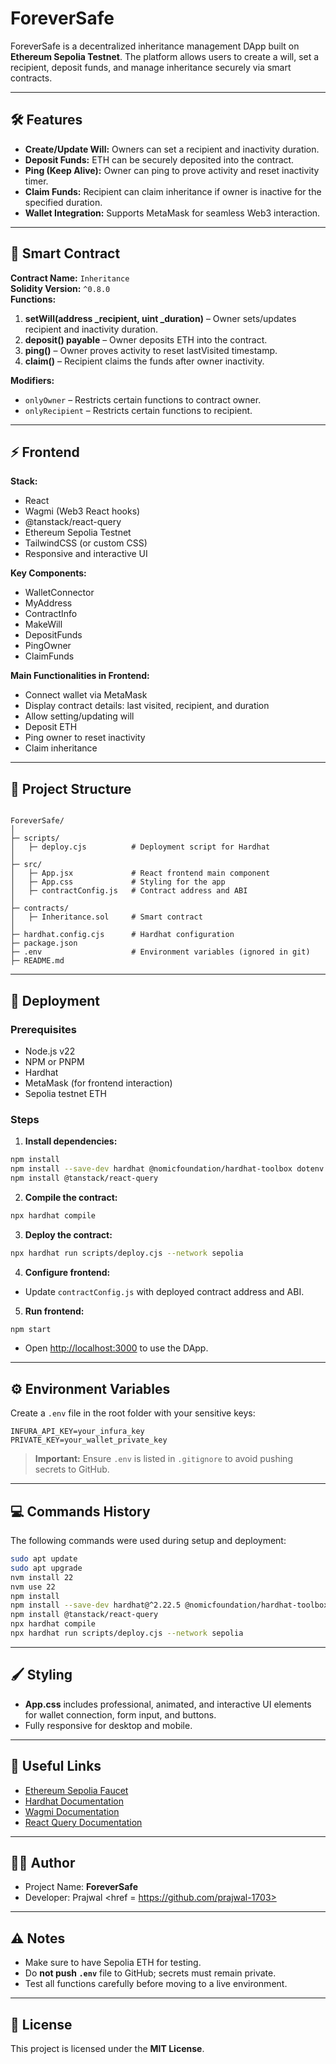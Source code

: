# ForeverSafe

ForeverSafe is a decentralized inheritance management DApp built on **Ethereum Sepolia Testnet**. The platform allows users to create a will, set a recipient, deposit funds, and manage inheritance securely via smart contracts.

---

## 🛠️ Features

- **Create/Update Will:** Owners can set a recipient and inactivity duration.
- **Deposit Funds:** ETH can be securely deposited into the contract.
- **Ping (Keep Alive):** Owner can ping to prove activity and reset inactivity timer.
- **Claim Funds:** Recipient can claim inheritance if owner is inactive for the specified duration.
- **Wallet Integration:** Supports MetaMask for seamless Web3 interaction.

---

## 📜 Smart Contract

**Contract Name:** `Inheritance`  
**Solidity Version:** `^0.8.0`  
**Functions:**

1. **setWill(address _recipient, uint _duration)** – Owner sets/updates recipient and inactivity duration.
2. **deposit() payable** – Owner deposits ETH into the contract.
3. **ping()** – Owner proves activity to reset lastVisited timestamp.
4. **claim()** – Recipient claims the funds after owner inactivity.

**Modifiers:**

- `onlyOwner` – Restricts certain functions to contract owner.
- `onlyRecipient` – Restricts certain functions to recipient.

---

## ⚡ Frontend

**Stack:**

- React
- Wagmi (Web3 React hooks)
- @tanstack/react-query
- Ethereum Sepolia Testnet
- TailwindCSS (or custom CSS)
- Responsive and interactive UI

**Key Components:**

- WalletConnector
- MyAddress
- ContractInfo
- MakeWill
- DepositFunds
- PingOwner
- ClaimFunds

**Main Functionalities in Frontend:**

- Connect wallet via MetaMask
- Display contract details: last visited, recipient, and duration
- Allow setting/updating will
- Deposit ETH
- Ping owner to reset inactivity
- Claim inheritance

---

## 📁 Project Structure

```

ForeverSafe/
│
├─ scripts/
│   ├─ deploy.cjs          # Deployment script for Hardhat
│
├─ src/
│   ├─ App.jsx             # React frontend main component
│   ├─ App.css             # Styling for the app
│   ├─ contractConfig.js   # Contract address and ABI
│
├─ contracts/
│   ├─ Inheritance.sol     # Smart contract
│
├─ hardhat.config.cjs      # Hardhat configuration
├─ package.json
├─ .env                    # Environment variables (ignored in git)
├─ README.md

````

---

## 🚀 Deployment

### Prerequisites

- Node.js v22
- NPM or PNPM
- Hardhat
- MetaMask (for frontend interaction)
- Sepolia testnet ETH

### Steps

1. **Install dependencies:**

```bash
npm install
npm install --save-dev hardhat @nomicfoundation/hardhat-toolbox dotenv
npm install @tanstack/react-query
````

2. **Compile the contract:**

```bash
npx hardhat compile
```

3. **Deploy the contract:**

```bash
npx hardhat run scripts/deploy.cjs --network sepolia
```

4. **Configure frontend:**

* Update `contractConfig.js` with deployed contract address and ABI.

5. **Run frontend:**

```bash
npm start
```

* Open [http://localhost:3000](http://localhost:3000) to use the DApp.

---

## ⚙️ Environment Variables

Create a `.env` file in the root folder with your sensitive keys:

```
INFURA_API_KEY=your_infura_key
PRIVATE_KEY=your_wallet_private_key
```

> **Important:** Ensure `.env` is listed in `.gitignore` to avoid pushing secrets to GitHub.

---

## 💻 Commands History

The following commands were used during setup and deployment:

```bash
sudo apt update
sudo apt upgrade
nvm install 22
nvm use 22
npm install
npm install --save-dev hardhat@^2.22.5 @nomicfoundation/hardhat-toolbox dotenv
npm install @tanstack/react-query
npx hardhat compile
npx hardhat run scripts/deploy.cjs --network sepolia
```

---

## 🖌️ Styling

* **App.css** includes professional, animated, and interactive UI elements for wallet connection, form input, and buttons.
* Fully responsive for desktop and mobile.

---

## 🔗 Useful Links

* [Ethereum Sepolia Faucet](https://sepoliafaucet.com/)
* [Hardhat Documentation](https://hardhat.org/getting-started/)
* [Wagmi Documentation](https://wagmi.sh/)
* [React Query Documentation](https://tanstack.com/query/latest)

---

## 🧑‍💻 Author

* Project Name: **ForeverSafe**
* Developer: Prajwal <href = https://github.com/prajwal-1703>


---

## ⚠️ Notes

* Make sure to have Sepolia ETH for testing.
* Do **not push `.env`** file to GitHub; secrets must remain private.
* Test all functions carefully before moving to a live environment.

---

## 📄 License

This project is licensed under the **MIT License**.


